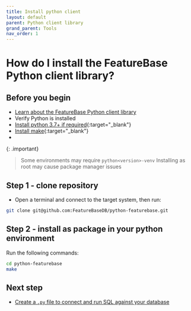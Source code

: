 ```yaml
---
title: Install python client
layout: default
parent: Python client library
grand_parent: Tools
nav_order: 1
---
```

# How do I install the FeatureBase Python client library?



## Before you begin

* [Learn about the FeatureBase Python client library](/docs/tools/python-client-library/python-client-library-home)
* Verify Python is installed
* [Install python 3.7+ if required](https://www.python.org/downloads/){:target="_blank"}
* [Install make](https://www.gnu.org/software/make/){:target="_blank"}
*
{: .important}
> Some environments may require `python<version>-venv`
> Installing as root may cause package manager issues

## Step 1 - clone repository

* Open a terminal and connect to the target system, then run:

```sh
git clone git@github.com:FeatureBaseDB/python-featurebase.git
```

## Step 2 - install as package in your python environment

Run the following commands:

```sh
cd python-featurebase
make
```

## Next step

* [Create a `.py` file to connect and run SQL against your database](/docs/tools/python-client-connection)
